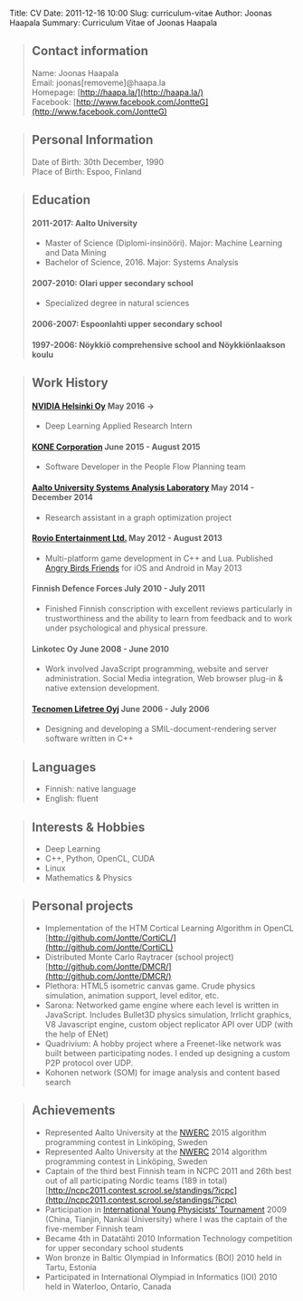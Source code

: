 Title: CV
Date: 2011-12-16 10:00
Slug: curriculum-vitae
Author: Joonas Haapala
Summary: Curriculum Vitae of Joonas Haapala

> ## Contact information
> Name: Joonas Haapala  
> Email: joonas[removeme]@haapa.la  
> Homepage: [http://haapa.la/](http://haapa.la/)  
> Facebook: [http://www.facebook.com/JontteG](http://www.facebook.com/JontteG)  

<!--- -->

> ## Personal Information
> Date of Birth: 30th December, 1990  
> Place of Birth: Espoo, Finland

<!--- -->

> ## Education
> 
> #### 2011-2017: Aalto University
> * Master of Science (Diplomi-insinööri). Major: Machine Learning and Data Mining  
> * Bachelor of Science, 2016. Major: Systems Analysis
> 
> #### 2007-2010: Olari upper secondary school
> * Specialized degree in natural sciences
> #### 2006-2007: Espoonlahti upper secondary school
> #### 1997-2006: Nöykkiö comprehensive school and Nöykkiönlaakson koulu

<!--- -->

> ## Work History
> #### **[NVIDIA Helsinki Oy](http://www.nvidia.com/)** May 2016 ->
> * Deep Learning Applied Research Intern
> 
> #### **[KONE Corporation](http://www.kone.com/en/)** June 2015 - August 2015 
> * Software Developer in the People Flow Planning team
> 
> #### **[Aalto University Systems Analysis Laboratory](http://sal.aalto.fi/en/)** May 2014 - December 2014 
> * Research assistant in a graph optimization project
> 
> #### **[Rovio Entertainment Ltd.](http://www.rovio.com/)** May 2012 - August 2013 
> * Multi-platform game development in C++ and Lua. Published [Angry Birds Friends](https://play.google.com/store/apps/details?id=com.rovio.angrybirdsfriends) for iOS and Android in May 2013
> 
> #### **Finnish Defence Forces** July 2010 - July 2011 
> * Finished Finnish conscription with excellent reviews particularly in trustworthiness and the ability to learn from feedback and to work under psychological and physical pressure.
> 
> #### **Linkotec Oy** June 2008 - June 2010 
> * Work involved JavaScript programming, website and server administration. Social Media integration, Web browser plug-in & native extension development.
> 
> #### **[Tecnomen Lifetree Oyj](http://www.tecnotree.com/)** June 2006 - July 2006
> * Designing and developing a SMIL-document-rendering server software written in C++

<!--- -->

> ## Languages
> * Finnish: native language  
> * English: fluent

<!--- -->

> ## Interests & Hobbies
> * Deep Learning
> * C++, Python, OpenCL, CUDA
> * Linux
> * Mathematics & Physics

<!--- -->

> ## Personal projects
> * Implementation of the HTM Cortical Learning Algorithm in OpenCL [http://github.com/Jontte/CortiCL/](http://github.com/Jontte/CortiCL)
> * Distributed Monte Carlo Raytracer (school project) [http://github.com/Jontte/DMCR/](http://github.com/Jontte/DMCR/)
> * Plethora: HTML5 isometric canvas game. Crude physics simulation, animation support, level editor, etc.
> * Sarona: Networked game engine where each level is written in JavaScript. Includes Bullet3D physics simulation, Irrlicht graphics, V8 Javascript engine, custom object replicator API over UDP (with the help of ENet)
> * Quadrivium: A hobby project where a Freenet-like network was built between participating nodes. I ended up designing a custom P2P protocol over UDP.
> * Kohonen network (SOM) for image analysis and content based search

<!--- -->

> ## Achievements
> * Represented Aalto University at the [NWERC](http://2015.nwerc.eu/) 2015 algorithm programming contest in Linköping, Sweden
> * Represented Aalto University at the [NWERC](http://2014.nwerc.eu/) 2014 algorithm programming contest in Linköping, Sweden
> * Captain of the third best Finnish team in NCPC 2011 and 26th best out of all participating Nordic teams (189 in total)  [http://ncpc2011.contest.scrool.se/standings/?icpc](http://ncpc2011.contest.scrool.se/standings/?icpc)
> * Participation in [International Young Physicists’ Tournament](http://www.iypt.org/) 2009 (China, Tianjin, Nankai University) where I was the captain of the five-member Finnish team
> * Became 4th in Datatähti 2010 Information Technology competition for upper secondary school students
> * Won bronze in Baltic Olympiad in Informatics (BOI) 2010 held in Tartu, Estonia
> * Participated in International Olympiad in Informatics (IOI) 2010 held in Waterloo, Ontario, Canada
